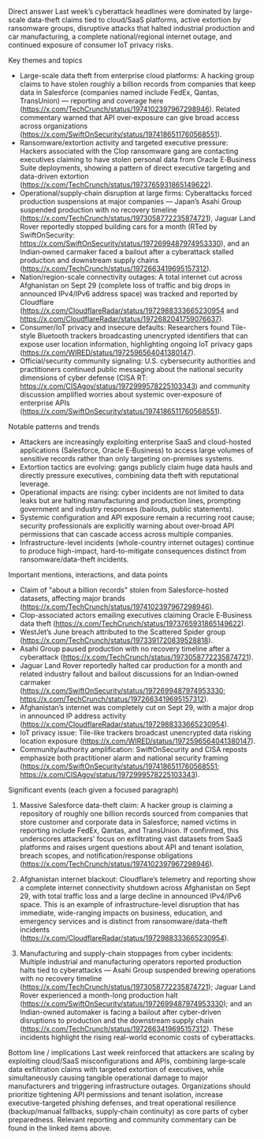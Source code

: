 Direct answer
Last week’s cyberattack headlines were dominated by large-scale data-theft claims tied to cloud/SaaS platforms, active extortion by ransomware groups, disruptive attacks that halted industrial production and car manufacturing, a complete national/regional internet outage, and continued exposure of consumer IoT privacy risks.

Key themes and topics
- Large-scale data theft from enterprise cloud platforms: A hacking group claims to have stolen roughly a billion records from companies that keep data in Salesforce (companies named include FedEx, Qantas, TransUnion) — reporting and coverage here (https://x.com/TechCrunch/status/1974102397967298946). Related commentary warned that API over‑exposure can give broad access across organizations (https://x.com/SwiftOnSecurity/status/1974186511760568551).
- Ransomware/extortion activity and targeted executive pressure: Hackers associated with the Clop ransomware gang are contacting executives claiming to have stolen personal data from Oracle E‑Business Suite deployments, showing a pattern of direct executive targeting and data-driven extortion (https://x.com/TechCrunch/status/1973765931865149622).
- Operational/supply‑chain disruption at large firms: Cyberattacks forced production suspensions at major companies — Japan’s Asahi Group suspended production with no recovery timeline (https://x.com/TechCrunch/status/1973058772235874721), Jaguar Land Rover reportedly stopped building cars for a month (RTed by SwiftOnSecurity: https://x.com/SwiftOnSecurity/status/1972699487974953330), and an Indian‑owned carmaker faced a bailout after a cyberattack stalled production and downstream supply chains (https://x.com/TechCrunch/status/1972663419695157312).
- Nation/region-scale connectivity outages: A total internet cut across Afghanistan on Sept 29 (complete loss of traffic and big drops in announced IPv4/IPv6 address space) was tracked and reported by Cloudflare (https://x.com/CloudflareRadar/status/1972988333665230954 and https://x.com/CloudflareRadar/status/1972682041759076637).
- Consumer/IoT privacy and insecure defaults: Researchers found Tile-style Bluetooth trackers broadcasting unencrypted identifiers that can expose user location information, highlighting ongoing IoT privacy gaps (https://x.com/WIRED/status/1972596564041380147).
- Official/security community signaling: U.S. cybersecurity authorities and practitioners continued public messaging about the national security dimensions of cyber defense (CISA RT: https://x.com/CISAgov/status/1972999578225103343) and community discussion amplified worries about systemic over‑exposure of enterprise APIs (https://x.com/SwiftOnSecurity/status/1974186511760568551).

Notable patterns and trends
- Attackers are increasingly exploiting enterprise SaaS and cloud-hosted applications (Salesforce, Oracle E‑Business) to access large volumes of sensitive records rather than only targeting on-premises systems.
- Extortion tactics are evolving: gangs publicly claim huge data hauls and directly pressure executives, combining data theft with reputational leverage.
- Operational impacts are rising: cyber incidents are not limited to data leaks but are halting manufacturing and production lines, prompting government and industry responses (bailouts, public statements).
- Systemic configuration and API exposure remain a recurring root cause; security professionals are explicitly warning about over‑broad API permissions that can cascade access across multiple companies.
- Infrastructure-level incidents (whole-country internet outages) continue to produce high-impact, hard-to-mitigate consequences distinct from ransomware/data-theft incidents.

Important mentions, interactions, and data points
- Claim of "about a billion records" stolen from Salesforce-hosted datasets, affecting major brands (https://x.com/TechCrunch/status/1974102397967298946).
- Clop-associated actors emailing executives claiming Oracle E‑Business data theft (https://x.com/TechCrunch/status/1973765931865149622).
- WestJet’s June breach attributed to the Scattered Spider group (https://x.com/TechCrunch/status/1973391720839528818).
- Asahi Group paused production with no recovery timeline after a cyberattack (https://x.com/TechCrunch/status/1973058772235874721).
- Jaguar Land Rover reportedly halted car production for a month and related industry fallout and bailout discussions for an Indian‑owned carmaker (https://x.com/SwiftOnSecurity/status/1972699487974953330; https://x.com/TechCrunch/status/1972663419695157312).
- Afghanistan’s internet was completely cut on Sept 29, with a major drop in announced IP address activity (https://x.com/CloudflareRadar/status/1972988333665230954).
- IoT privacy issue: Tile-like trackers broadcast unencrypted data risking location exposure (https://x.com/WIRED/status/1972596564041380147).
- Community/authority amplification: SwiftOnSecurity and CISA reposts emphasize both practitioner alarm and national security framing (https://x.com/SwiftOnSecurity/status/1974186511760568551; https://x.com/CISAgov/status/1972999578225103343).

Significant events (each given a focused paragraph)
1) Massive Salesforce data-theft claim: A hacker group is claiming a repository of roughly one billion records sourced from companies that store customer and corporate data in Salesforce; named victims in reporting include FedEx, Qantas, and TransUnion. If confirmed, this underscores attackers’ focus on exfiltrating vast datasets from SaaS platforms and raises urgent questions about API and tenant isolation, breach scopes, and notification/response obligations (https://x.com/TechCrunch/status/1974102397967298946).

2) Afghanistan internet blackout: Cloudflare’s telemetry and reporting show a complete internet connectivity shutdown across Afghanistan on Sept 29, with total traffic loss and a large decline in announced IPv4/IPv6 space. This is an example of infrastructure-level disruption that has immediate, wide-ranging impacts on business, education, and emergency services and is distinct from ransomware/data-theft incidents (https://x.com/CloudflareRadar/status/1972988333665230954).

3) Manufacturing and supply-chain stoppages from cyber incidents: Multiple industrial and manufacturing operators reported production halts tied to cyberattacks — Asahi Group suspended brewing operations with no recovery timeline (https://x.com/TechCrunch/status/1973058772235874721); Jaguar Land Rover experienced a month-long production halt (https://x.com/SwiftOnSecurity/status/1972699487974953330); and an Indian-owned automaker is facing a bailout after cyber-driven disruptions to production and the downstream supply chain (https://x.com/TechCrunch/status/1972663419695157312). These incidents highlight the rising real-world economic costs of cyberattacks.

Bottom line / implications
Last week reinforced that attackers are scaling by exploiting cloud/SaaS misconfigurations and APIs, combining large‑scale data exfiltration claims with targeted extortion of executives, while simultaneously causing tangible operational damage to major manufacturers and triggering infrastructure outages. Organizations should prioritize tightening API permissions and tenant isolation, increase executive-targeted phishing defenses, and treat operational resilience (backup/manual fallbacks, supply‑chain continuity) as core parts of cyber preparedness. Relevant reporting and community commentary can be found in the linked items above.

